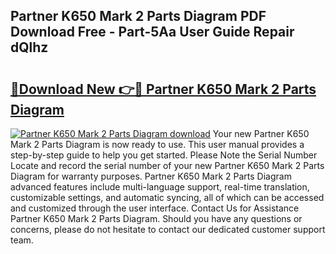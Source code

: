 ## Partner K650 Mark 2 Parts Diagram PDF Download Free - Part-5Aa User Guide Repair dQlhz

# <h2><a href="http://dfr2e7.blite.top/?on=Partner+K650+Mark+2+Parts+Diagram">🔗Download New 👉🔴 Partner K650 Mark 2 Parts Diagram</a></h2>

[![Partner K650 Mark 2 Parts Diagram download](https://i.imgur.com/lujVjoI.png)](http://dfr2e7.blite.top/?on=Partner+K650+Mark+2+Parts+Diagram)
Your new Partner K650 Mark 2 Parts Diagram is now ready to use. This user manual provides a step-by-step guide to help you get started. Please Note the Serial Number Locate and record the serial number of your new Partner K650 Mark 2 Parts Diagram for warranty purposes. Partner K650 Mark 2 Parts Diagram advanced features include multi-language support, real-time translation, customizable settings, and automatic syncing, all of which can be accessed and customized through the user interface. Contact Us for Assistance Partner K650 Mark 2 Parts Diagram. Should you have any questions or concerns, please do not hesitate to contact our dedicated customer support team.
